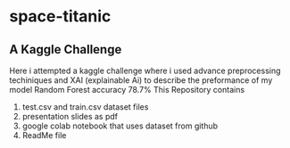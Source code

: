 # space-titanic
## A Kaggle Challenge
Here i attempted a kaggle challenge where i used advance preprocessing techiniques and XAI (explainable Ai) to describe the preformance of my model Random Forest accuracy 78.7%
This Repository contains 
1.  test.csv and train.csv dataset files
2.  presentation slides as pdf
3.  google colab notebook that uses dataset from github
4.  ReadMe file
